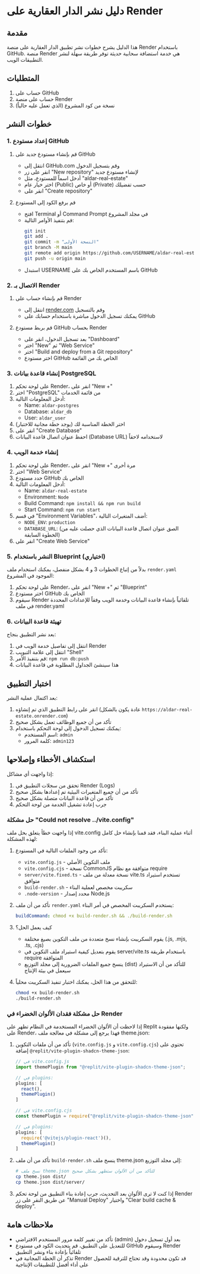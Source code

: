 # دليل نشر الدار العقارية على Render

## مقدمة
هذا الدليل يشرح خطوات نشر تطبيق الدار العقارية على منصة Render باستخدام GitHub. منصة Render هي خدمة استضافة سحابية حديثة توفر طريقة سهلة لنشر التطبيقات الويب.

## المتطلبات
1. حساب على GitHub
2. حساب على منصة Render
3. نسخة من كود المشروع (الذي تعمل عليه حالياً)

## خطوات النشر

### 1. إعداد مستودع GitHub
1. قم بإنشاء مستودع جديد على GitHub
   - انتقل إلى GitHub.com وقم بتسجيل الدخول
   - انقر على زر "New repository" لإنشاء مستودع جديد
   - أدخل اسماً للمستودع، مثل "aldar-real-estate"
   - اختر خيار عام (Public) أو خاص (Private) حسب تفضيلك
   - انقر على "Create repository"

2. قم برفع الكود إلى المستودع
   - افتح Terminal أو Command Prompt في مجلد المشروع
   - قم بتنفيذ الأوامر التالية:
     ```bash
     git init
     git add .
     git commit -m "النسخة الأولى"
     git branch -M main
     git remote add origin https://github.com/USERNAME/aldar-real-estate.git
     git push -u origin main
     ```
   - استبدل USERNAME باسم المستخدم الخاص بك على GitHub

### 2. الاتصال بـ Render
1. قم بإنشاء حساب على Render
   - انتقل إلى [render.com](https://render.com/) وقم بالتسجيل
   - يمكنك تسجيل الدخول مباشرة باستخدام حسابك على GitHub

2. قم بربط مستودع GitHub بحساب Render
   - بعد تسجيل الدخول، انقر على "Dashboard"
   - اختر "New" ثم "Web Service"
   - اختر "Build and deploy from a Git repository"
   - اختر مستودع GitHub الخاص بك من القائمة

### 3. إنشاء قاعدة بيانات PostgreSQL
1. على لوحة تحكم Render، انقر على "New +"
2. اختر "PostgreSQL" من قائمة الخدمات
3. أدخل المعلومات التالية:
   - Name: `aldar-postgres`
   - Database: `aldar_db`
   - User: `aldar_user`
4. اختر الخطة المناسبة لك (يوجد خطة مجانية للاختبار)
5. انقر على "Create Database"
6. احفظ عنوان اتصال قاعدة البيانات (Database URL) لاستخدامه لاحقاً

### 4. إنشاء خدمة الويب
1. على لوحة تحكم Render، انقر على "New +" مرة أخرى
2. اختر "Web Service"
3. حدد مستودع GitHub الخاص بك
4. أدخل المعلومات التالية:
   - Name: `aldar-real-estate`
   - Environment: `Node`
   - Build Command: `npm install && npm run build`
   - Start Command: `npm run start`
5. في قسم "Environment Variables"، أضف المتغيرات التالية:
   - `NODE_ENV`: `production`
   - `DATABASE_URL`: (الصق عنوان اتصال قاعدة البيانات الذي حصلت عليه من الخطوة السابقة)
6. انقر على "Create Web Service"

### 5. النشر باستخدام Blueprint (اختياري)
بدلاً من إتباع الخطوات 3 و 4 بشكل منفصل، يمكنك استخدام ملف `render.yaml` الموجود في المشروع:
1. على لوحة تحكم Render، انقر على "New +" ثم "Blueprint"
2. اختر مستودع GitHub الخاص بك
3. سيقوم Render تلقائياً بإنشاء قاعدة البيانات وخدمة الويب وفقاً للإعدادات المحددة في ملف render.yaml

### 6. تهيئة قاعدة البيانات
بعد نشر التطبيق بنجاح:
1. انتقل إلى تفاصيل خدمة الويب في Render
2. انتقل إلى علامة التبويب "Shell"
3. قم بتنفيذ الأمر: `npm run db:push`
4. هذا سينشئ الجداول المطلوبة في قاعدة البيانات

## اختبار التطبيق
بعد اكتمال عملية النشر:
1. انقر على رابط التطبيق الذي تم إنشاؤه (عادة يكون بالشكل `https://aldar-real-estate.onrender.com`)
2. تأكد من أن جميع الوظائف تعمل بشكل صحيح
3. يمكنك تسجيل الدخول إلى لوحة التحكم باستخدام:
   - اسم المستخدم: `admin`
   - كلمة المرور: `admin123`

## استكشاف الأخطاء وإصلاحها
إذا واجهت أي مشاكل:
1. تحقق من سجلات التطبيق في Render (Logs)
2. تأكد من أن جميع المتغيرات البيئية تم إعدادها بشكل صحيح
3. تأكد من أن قاعدة البيانات متصلة بشكل صحيح
4. جرب إعادة تشغيل الخدمة من لوحة التحكم

### حل مشكلة "Could not resolve ../vite.config"
إذا واجهت خطأ يتعلق بحل ملف vite.config أثناء عملية البناء، فقد قمنا بإنشاء حل كامل لهذه المشكلة:

1. تأكد من وجود الملفات التالية في المستودع:
   - `vite.config.js` - ملف التكوين الأصلي
   - `vite.config.cjs` - نسخة CommonJS متوافقة مع نظام require
   - `server/vite.fixed.ts` - نسخة معدلة من ملف vite.ts تستخدم استيراد متوافق
   - `build-render.sh` - سكريبت مخصص لعملية البناء
   - `.node-version` - محدد إصدار Node.js

2. تأكد من أن ملف `render.yaml` يستخدم السكريبت المخصص في أمر البناء:
   ```yaml
   buildCommand: chmod +x build-render.sh && ./build-render.sh
   ```

3. كيف يعمل الحل؟
   - يقوم السكريبت بإنشاء نسخ متعددة من ملف التكوين بصيغ مختلفة (.js, .mjs, .ts, .cjs)
   - يقوم بتعديل كيفية استيراد ملف التكوين في server/vite.ts باستخدام طريقة require المتوافقة
   - ينسخ جميع الملفات الضرورية إلى مجلد التوزيع (dist) للتأكد من أن الاستيراد سيعمل في بيئة الإنتاج

4. للتحقق من هذا الحل، يمكنك اختبار تنفيذ السكريبت محلياً:
   ```bash
   chmod +x build-render.sh
   ./build-render.sh
   ```

### حل مشكلة فقدان الألوان الخضراء في Render
إذا لاحظت أن الألوان الخضراء المستخدمة في النظام تظهر على Replit ولكنها مفقودة على Render، فهذا يرجع إلى مشكلة في معالجة ملف theme.json:

1. تأكد من أن ملفات التكوين (`vite.config.js` و `vite.config.cjs`) تحتوي على إضافة `@replit/vite-plugin-shadcn-theme-json`:
   ```javascript
   // في vite.config.js
   import themePlugin from "@replit/vite-plugin-shadcn-theme-json";
   
   // في plugins:
   plugins: [
     react(),
     themePlugin()
   ]
   
   // في vite.config.cjs
   const themePlugin = require("@replit/vite-plugin-shadcn-theme-json").default;
   
   // في plugins:
   plugins: [
     require('@vitejs/plugin-react')(),
     themePlugin()
   ]
   ```

2. تأكد من أن ملف `build-render.sh` ينسخ ملف theme.json إلى مجلد التوزيع:
   ```bash
   # نسخ ملف theme.json للتأكد من أن الألوان ستظهر بشكل صحيح
   cp theme.json dist/
   cp theme.json dist/server/
   ```

3. إذا كنت لا ترى الألوان بعد التحديث، جرب إعادة بناء التطبيق من لوحة تحكم Render عن طريق النقر على زر "Manual Deploy" واختيار "Clear build cache & deploy".

## ملاحظات هامة
- تأكد من تغيير كلمة مرور المستخدم الافتراضي (admin) بعد أول تسجيل دخول
- للتعديل على التطبيق، قم بتحديث الكود في مستودع GitHub وسيقوم Render تلقائياً بإعادة بناء ونشر التطبيق
- تذكر أن الخطة المجانية في Render قد تكون محدودة وقد تحتاج للترقية للحصول على أداء أفضل للتطبيقات الإنتاجية